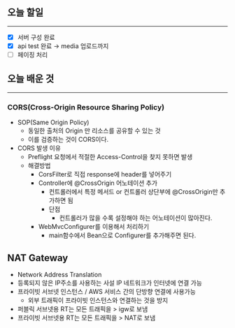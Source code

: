 ## 오늘 할일

---

- [x]  서버 구성 완료
- [x]  api test 완료 → media 업로드까지
- [ ]  페이징 처리

## 오늘 배운 것

---

### CORS(Cross-Origin Resource Sharing Policy)

- SOP(Same Origin Policy)
    - 동일한 출처의 Origin 만 리소스를 공유할 수 있는 것
    - 이를 검증하는 것이 CORS이다.
- CORS 발생 이유
    - Preflight 요청에서 적절한 Access-Control을 찾지 못하면 발생
    - 해결방법
        - CorsFilter로 직접 response에 header를 넣어주기
        - Controller에 @CrossOrigin 어노테이션 추가
            - 컨트롤러에서 특정 메서드 or 컨트롤러 상단부에 @CrossOrigin만 추가하면 됨
            - 단점
                - 컨트롤러가 많을 수록 설정해야 하는 어노테이션이 많아진다.
        - WebMvcConfigurer를 이용해서 처리하기
            - main함수에서 Bean으로 Configurer를 추가해주면 된다.

## NAT Gateway

- Network Address Translation
- 등록되지 않은 IP주소를 사용하는 사설 IP 네트워크가 인터넷에 연결 가능
- 프라이빗 서브넷 인스턴스 / AWS 서비스 간의 단방향 연결에 사용가능
    - 외부 트래픽이 프라이빗 인스턴스와 연결하는 것을 방지
- 퍼블릭 서브넷용 RT는 모든 트래픽을 > igw로 보냄
- 프라이빗 서브넷용 RT는 모든 트래픽을 > NAT로 보냄